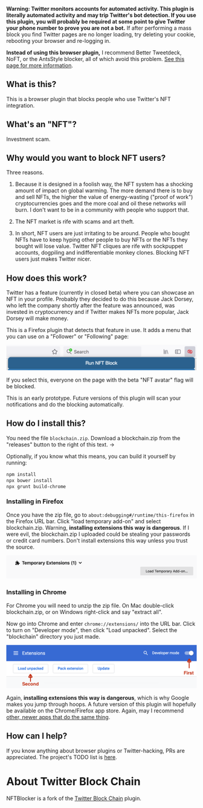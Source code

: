 **Warning: Twitter monitors accounts for automated activity. This plugin is literally automated activity and may trip Twitter's bot detection. If you use this plugin, you will probably be required at some point to give Twitter your phone number to prove you are not a bot.** If after performing a mass block you find Twitter pages are no longer loading, try deleting your cookie, rebooting your browser and re-logging in.

**Instead of using this browser plugin,** I recommend Better Tweetdeck, NoFT, or the AntsStyle blocker, all of which avoid this problem. [See this page for more information](https://github.com/mcclure/NFTBlocker/).

## What is this?

This is a browser plugin that blocks people who use Twitter's NFT integration.

## What's an "NFT"?

Investment scam.

## Why would you want to block NFT users?

Three reasons.

1. Because it is designed in a foolish way, the NFT system has a shocking amount of impact on global warming. The more demand there is to buy and sell NFTs, the higher the value of energy-wasting ("proof of work") cryptocurrencies goes and the more coal and oil these networks will burn. I don't want to be in a community with people who support that.

2. The NFT market is rife with scams and art theft.

3. In short, NFT users are just irritating to be around. People who bought NFTs have to keep hyping other people to buy NFTs or the NFTs they bought will lose value. Twitter NFT cliques are rife with sockpuppet accounts, dogpiling and indifferentiable monkey clones. Blocking NFT users just makes Twitter nicer.

## How does this work?

Twitter has a feature (currently in closed beta) where you can showcase an NFT in your profile. Probably they decided to do this because Jack Dorsey, who left the company shortly after the feature was announced, was invested in cryptocurrency and if Twitter makes NFTs more popular, Jack Dorsey will make money.

This is a Firefox plugin that detects that feature in use. It adds a menu that you can use on a "Follower" or "Following" page:

![Picture of menu](howto.png)

If you select this, everyone on the page with the beta "NFT avatar" flag will be blocked.

This is an early prototype. Future versions of this plugin will scan your notifications and do the blocking automatically.

## How do I install this?

You need the file `blockchain.zip`. Download a blockchain.zip from the "releases" button to the right of this text. →

Optionally, if you know what this means, you can build it yourself by running:

	npm install
	npx bower install
	npx grunt build-chrome

### Installing in Firefox

Once you have the zip file, go to `about:debugging#/runtime/this-firefox` in the Firefox URL bar. Click "load temporary add-on" and select blockchain.zip. Warning, **installing extensions this way is dangerous**. If I were evil, the blockchain.zip I uploaded could be stealing your passwords or credit card numbers. Don't install extensions this way unless you trust the source.

![Picture of installation button](install.png)

### Installing in Chrome

For Chrome you will need to unzip the zip file. On Mac double-click blockchain.zip, or on Windows right-click and say "extract all".

Now go into Chrome and enter `chrome://extensions/` into the URL bar. Click to turn on "Developer mode", then click "Load unpacked". Select the "blockchain" directory you just made.

![Picture of installation button](install2.png)

Again, **installing extensions this way is dangerous**, which is why Google makes you jump through hoops. A future version of this plugin will hopefully be available on the Chrome/Firefox app store. Again, may I recommend [other, newer apps that do the same thing](https://github.com/mcclure/NFTBlocker/).

## How can I help?

If you know anything about browser plugins or Twitter-hacking, PRs are appreciated. The project's TODO list is [here](PLAN.md).

# About Twitter Block Chain

NFTBlocker is a fork of the [Twitter Block Chain](https://github.com/ceceradio/twitter-block-chain) plugin.